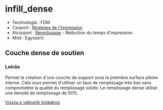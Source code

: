# infill\_dense

* Technológia : FDM
* Csoport : [Réglages de l'Impression](../print_settings/print_settings.md)
* Alcsoport : [Remplissage](../print_settings/print_settings.md#remplissage) - Réduction du temps d'impression
* Mód : Egyszerű

## Couche dense de soutien

### Leírás

Permet la création d'une couche de support sous la première surface pleine interne. Cela vous permet d'utiliser un taux de remplissage très bas sans compromettre la qualité du remplissage solide. Le remplissage dense utilise une densité de remplissage de 50%.

[Vissza a változók listájához](variable_list.md)

